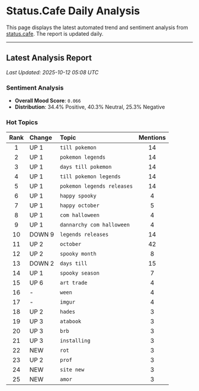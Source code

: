 # Status.Cafe Daily Analysis

This page displays the latest automated trend and sentiment analysis from [status.cafe](https://status.cafe/). The report is updated daily.

---

## Latest Analysis Report

<!-- START_ANALYSIS_SECTION -->

*Last Updated: 2025-10-12 05:08 UTC*

### Sentiment Analysis
- **Overall Mood Score**: `0.066` 
- **Distribution**: 34.4% Positive, 40.3% Neutral, 25.3% Negative

### Hot Topics
| Rank | Change | Topic | Mentions |
|:----:|:-------|:------|:--------:|
| 1 | UP 1 | `till pokemon` | 14 |
| 2 | UP 1 | `pokemon legends` | 14 |
| 3 | UP 1 | `days till pokemon` | 14 |
| 4 | UP 1 | `till pokemon legends` | 14 |
| 5 | UP 1 | `pokemon legends releases` | 14 |
| 6 | UP 1 | `happy spooky` | 4 |
| 7 | UP 1 | `happy october` | 5 |
| 8 | UP 1 | `com halloween` | 4 |
| 9 | UP 1 | `dannarchy com halloween` | 4 |
| 10 | DOWN 9 | `legends releases` | 14 |
| 11 | UP 2 | `october` | 42 |
| 12 | UP 2 | `spooky month` | 8 |
| 13 | DOWN 2 | `days till` | 15 |
| 14 | UP 1 | `spooky season` | 7 |
| 15 | UP 6 | `art trade` | 4 |
| 16 | - | `ween` | 4 |
| 17 | - | `imgur` | 4 |
| 18 | UP 2 | `hades` | 3 |
| 19 | UP 3 | `atabook` | 3 |
| 20 | UP 3 | `brb` | 3 |
| 21 | UP 3 | `installing` | 3 |
| 22 | NEW | `rot` | 3 |
| 23 | UP 2 | `prof` | 3 |
| 24 | NEW | `site new` | 3 |
| 25 | NEW | `amor` | 3 |

<!-- END_ANALYSIS_SECTION -->
